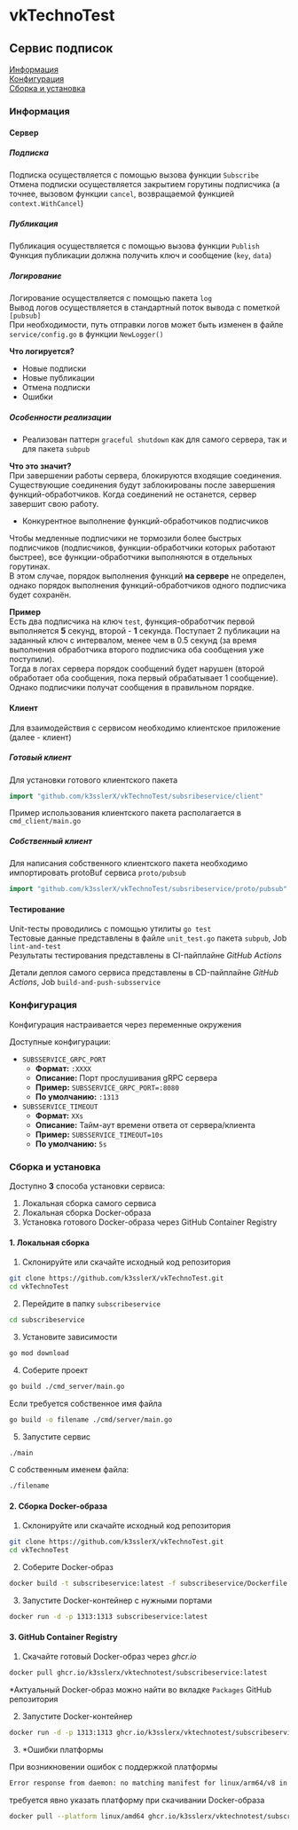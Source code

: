 # vkTechnoTest

## Сервис подписок

[Информация](#информация)  
[Конфигурация](#конфигурация)  
[Сборка и установка](#сборка-и-установка)

### Информация

#### Сервер

##### Подписка
Подписка осуществляется с помощью вызова функции `Subscribe`  
Отмена подписки осуществляется закрытием горутины подписчика (а точнее, вызовом функции `cancel`, возвращаемой
функцией `context.WithCancel`)

##### Публикация
Публикация осуществляется с помощью вызова функции `Publish`  
Функция публикации должна получить ключ и сообщение (`key`, `data`)

##### Логирование
Логирование осуществляется с помощью пакета `log`  
Вывод логов осуществляется в стандартный поток вывода с пометкой `[pubsub]`  
При необходимости, путь отправки логов может быть изменен в файле `service/config.go` в функции `NewLogger()`  

**Что логируется?**
- Новые подписки
- Новые публикации
- Отмена подписки
- Ошибки

##### Особенности реализации

- Реализован паттерн `graceful shutdown` как для самого сервера, так и для пакета `subpub`  

**Что это значит?**  
При завершении работы сервера, блокируются входящие соединения. Существующие соединения будут заблокированы после
завершения функций-обработчиков. Когда соединений не останется, сервер завершит свою работу.

- Конкурентное выполнение функций-обработчиков подписчиков

Чтобы медленные подписчики не тормозили более быстрых подписчиков (подписчиков, функции-обработчики которых работают 
быстрее), все функции-обработчики выполняются в отдельных горутинах.  
В этом случае, порядок выполнения функций **на сервере** не определен, однако порядок выполнения функций-обработчиков
одного подписчика будет сохранён.

**Пример**  
Есть два подписчика на ключ `test`, функция-обработчик первой выполняется **5** секунд, второй - **1** секунда.
Поступает 2 публикации на заданный ключ с интервалом, менее чем в 0.5 секунд (за время выполнения обработчика второго 
подписчика оба сообщения уже поступили).  
Тогда в логах сервера порядок сообщений будет нарушен (второй обработает оба сообщения, пока первый обрабатывает
1 сообщение). Однако подписчики получат сообщения в правильном порядке.

#### Клиент
Для взаимодействия с сервисом необходимо клиентское приложение (далее - клиент)
##### Готовый клиент
Для установки готового клиентского пакета
```go
import "github.com/k3sslerX/vkTechnoTest/subsribeservice/client"
```
Пример использования клиентского пакета располагается в `cmd_client/main.go`

##### Собственный клиент
Для написания собственного клиентского пакета необходимо импортировать protoBuf сервиса `proto/pubsub`
```go
import "github.com/k3sslerX/vkTechnoTest/subsribeservice/proto/pubsub"
```

#### Тестирование
Unit-тесты проводились с помощью утилиты `go test`  
Тестовые данные представлены в файле `unit_test.go` пакета `subpub`, Job `lint-and-test`  
Результаты тестирования представлены в CI-пайплайне *GitHub Actions*

Детали деплоя самого сервиса представлены в CD-пайплайне *GitHub Actions*, Job `build-and-push-subsservice`

### Конфигурация
Конфигурация настраивается через переменные окружения

Доступные конфигурации:

- `SUBSSERVICE_GRPC_PORT`
  - **Формат:** `:XXXX`
  - **Описание:** Порт прослушивания gRPC сервера
  - **Пример:** `SUBSSERVICE_GRPC_PORT=:8080`
  - **По умолчанию:** `:1313`
- `SUBSSERVICE_TIMEOUT`
  - **Формат:** `XXs`
  - **Описание:** Тайм-аут времени ответа от сервера/клиента
  - **Пример:** `SUBSSERVICE_TIMEOUT=10s`
  - **По умолчанию:** `5s`

### Сборка и установка

Доступно **3** способа установки сервиса:

1. Локальная сборка самого сервиса
2. Локальная сборка Docker-образа
3. Установка готового Docker-образа через GitHub Container Registry

#### 1. Локальная сборка

1. Склонируйте или скачайте исходный код репозитория

```bash
git clone https://github.com/k3sslerX/vkTechnoTest.git
cd vkTechnoTest
```

2. Перейдите в папку `subscribeservice`

```bash
cd subscribeservice
```

3. Установите зависимости

```bash
go mod download
```

4. Соберите проект

```bash
go build ./cmd_server/main.go
```

Если требуется собственное имя файла

```bash
go build -o filename ./cmd/server/main.go
```

5. Запустите сервис

```bash
./main
```

С собственным именем файла:

```bash
./filename
```

#### 2. Сборка Docker-образа

1. Склонируйте или скачайте исходный код репозитория

```bash
git clone https://github.com/k3sslerX/vkTechnoTest.git
cd vkTechnoTest
```

2. Соберите Docker-образ

```bash
docker build -t subscribeservice:latest -f subscribeservice/Dockerfile .
```

3. Запустите Docker-контейнер с нужными портами

```bash
docker run -d -p 1313:1313 subscribeservice:latest
```

#### 3. GitHub Container Registry

1. Скачайте готовый Docker-образ через *ghcr.io*

```bash
docker pull ghcr.io/k3sslerx/vktechnotest/subscribeservice:latest
```

*Актуальный Docker-образ можно найти во вкладке `Packages` GitHub репозитория

2. Запустите Docker-контейнер

```bash
docker run -d -p 1313:1313 ghcr.io/k3sslerx/vktechnotest/subscribeservice:latest
```

3. *Ошибки платформы

При возникновении ошибок с поддержкой платформы 

```bash
Error response from daemon: no matching manifest for linux/arm64/v8 in the manifest list entries: no match for platform in manifest: not found
```

требуется явно указать платформу при скачивании Docker-образа

```bash
docker pull --platform linux/amd64 ghcr.io/k3sslerx/vktechnotest/subscribeservice:latest
```
